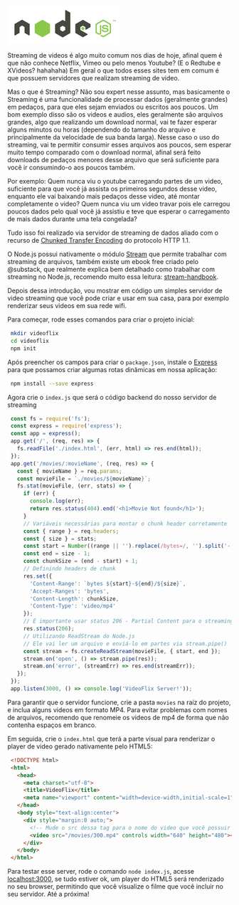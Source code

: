 ![Video Streaming com Node.js](/images/nodejs-logo.jpg "Video Streaming com Node.js")

Streaming de videos é algo muito comum nos dias de hoje, afinal quem é que não conhece Netflix, Vimeo ou pelo menos Youtube? (E o Redtube e XVideos? hahahaha) Em geral o que todos esses sites tem em comum é que possuem servidores que realizam streaming de video.

Mas o que é Streaming? Não sou expert nesse assunto, mas basicamente o Streaming é uma funcionalidade de processar dados (geralmente grandes) em pedaços, para que eles sejam enviados ou escritos aos poucos. Um bom exemplo disso são os videos e audios, eles geralmente são arquivos grandes, algo que realizando um download normal, vai te fazer esperar alguns minutos ou horas (dependendo do tamanho do arquivo e principalmente da velocidade de sua banda larga). Nesse caso o uso do streaming, vai te permitir consumir esses arquivos aos poucos, sem esperar muito tempo comparado com o download normal, afinal será feito downloads de pedaços menores desse arquivo que será suficiente para você ir consumindo-o aos poucos também.

Por exemplo: Quem nunca viu o youtube carregando partes de um video, suficiente para que você já assista os primeiros segundos desse video, enquanto ele vai baixando mais pedaços desse video, até montar completamente o video? Quem nunca viu um video travar pois ele carregou poucos dados pelo qual você já assistiu e teve que esperar o carregamento de mais dados durante uma tela congelada?

Tudo isso foi realizado via servidor de streaming de dados aliado com o recurso de [Chunked Transfer Encoding](https://en.wikipedia.org/wiki/Chunked_transfer_encoding) do protocolo HTTP 1.1.

O Node.js possui nativamente o módulo [Stream](https://nodejs.org/api/stream.html) que permite trabalhar com streaming de arquivos, também existe um ebook free criado pelo @substack, que realmente explica bem detalhado como trabalhar com streaming no Node.js, recomendo muito essa leitura: [stream-handbook](https://github.com/substack/stream-handbook).

Depois dessa introdução, vou mostrar em código um simples servidor de video streaming que você pode criar e usar em sua casa, para por exemplo renderizar seus videos em sua rede wifi.

Para começar, rode esses comandos para criar o projeto inicial:

``` bash
 mkdir videoflix
 cd videoflix
 npm init
``` 

Após preencher os campos para criar o `package.json`, instale o [Express](https://expressjs.com/) para que possamos criar algumas rotas dinâmicas em nossa aplicação:

``` bash
 npm install --save express
``` 

Agora crie o `index.js` que será o código backend do nosso servidor de streaming

``` javascript
 const fs = require('fs');
 const express = require('express');
 const app = express();
 app.get('/', (req, res) => {
   fs.readFile('./index.html', (err, html) => res.end(html));
 });
 app.get('/movies/:movieName', (req, res) => {
   const { movieName } = req.params;
   const movieFile = `./movies/${movieName}`;
   fs.stat(movieFile, (err, stats) => {
     if (err) {
       console.log(err);
       return res.status(404).end('<h1>Movie Not found</h1>');
     }
     // Variáveis necessárias para montar o chunk header corretamente
     const { range } = req.headers;
     const { size } = stats;
     const start = Number((range || '').replace(/bytes=/, '').split('-')[0]);
     const end = size - 1;
     const chunkSize = (end - start) + 1;
     // Definindo headers de chunk
     res.set({
       'Content-Range': `bytes ${start}-${end}/${size}`,
       'Accept-Ranges': 'bytes',
       'Content-Length': chunkSize,
       'Content-Type': 'video/mp4'
     });
     // É importante usar status 206 - Partial Content para o streaming funcionar
     res.status(206);
     // Utilizando ReadStream do Node.js
     // Ele vai ler um arquivo e enviá-lo em partes via stream.pipe()
     const stream = fs.createReadStream(movieFile, { start, end });
     stream.on('open', () => stream.pipe(res));
     stream.on('error', (streamErr) => res.end(streamErr));
   });
 });
 app.listen(3000, () => console.log('VideoFlix Server!'));
``` 

Para garantir que o servidor funcione, crie a pasta `movies` na raíz do projeto, e inclua alguns videos em formato MP4\. Para evitar problemas com nomes de arquivos, recomendo que renomeie os videos de mp4 de forma que não contenha espaços em branco.

Em seguida, crie o `index.html` que terá a parte visual para renderizar o player de video gerado nativamente pelo HTML5:

``` html
 <!DOCTYPE html>
 <html>
   <head>
     <meta charset="utf-8">
     <title>VideoFlix</title>
     <meta name="viewport" content="width=device-width,initial-scale=1">
   </head>
   <body style="text-align:center">
     <div style="margin:0 auto;">
       <!-- Mude o src dessa tag para o nome do video que você possuir -->
       <video src="/movies/300.mp4" controls width="640" height="480"></video>
     </div>
   </body>
 </html>
``` 

Para testar esse server, rode o comando `node index.js`, acesse [localhost:3000](http://localhost:3000), se tudo estiver ok, um player do HTML5 será renderizado no seu browser, permitindo que você visualize o filme que você incluir no seu servidor. Até a próxima!